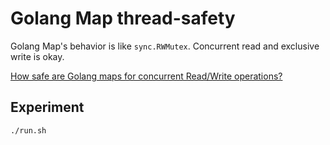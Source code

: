 # Golang Map thread-safety

Golang Map's behavior is like `sync.RWMutex`.
Concurrent read and exclusive write is okay.

[How safe are Golang maps for concurrent Read/Write operations?](https://stackoverflow.com/questions/36167200/how-safe-are-golang-maps-for-concurrent-read-write-operations)

## Experiment

```bash
./run.sh
```
